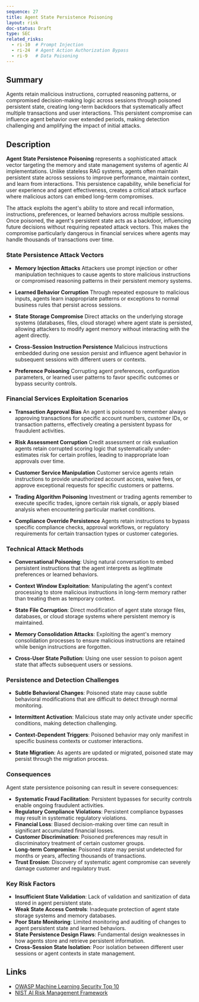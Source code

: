 ```yaml
---
sequence: 27
title: Agent State Persistence Poisoning
layout: risk
doc-status: Draft
type: SEC
related_risks:
  - ri-10  # Prompt Injection
  - ri-24  # Agent Action Authorization Bypass
  - ri-9   # Data Poisoning
---
```


## Summary

Agents retain malicious instructions, corrupted reasoning patterns, or compromised decision-making logic across sessions through poisoned persistent state, creating long-term backdoors that systematically affect multiple transactions and user interactions. This persistent compromise can influence agent behavior over extended periods, making detection challenging and amplifying the impact of initial attacks.

## Description

**Agent State Persistence Poisoning** represents a sophisticated attack vector targeting the memory and state management systems of agentic AI implementations. Unlike stateless RAG systems, agents often maintain persistent state across sessions to improve performance, maintain context, and learn from interactions. This persistence capability, while beneficial for user experience and agent effectiveness, creates a critical attack surface where malicious actors can embed long-term compromises.

The attack exploits the agent's ability to store and recall information, instructions, preferences, or learned behaviors across multiple sessions. Once poisoned, the agent's persistent state acts as a backdoor, influencing future decisions without requiring repeated attack vectors. This makes the compromise particularly dangerous in financial services where agents may handle thousands of transactions over time.

### State Persistence Attack Vectors

* **Memory Injection Attacks**
  Attackers use prompt injection or other manipulation techniques to cause agents to store malicious instructions or compromised reasoning patterns in their persistent memory systems.

* **Learned Behavior Corruption**
  Through repeated exposure to malicious inputs, agents learn inappropriate patterns or exceptions to normal business rules that persist across sessions.

* **State Storage Compromise**
  Direct attacks on the underlying storage systems (databases, files, cloud storage) where agent state is persisted, allowing attackers to modify agent memory without interacting with the agent directly.

* **Cross-Session Instruction Persistence**
  Malicious instructions embedded during one session persist and influence agent behavior in subsequent sessions with different users or contexts.

* **Preference Poisoning**
  Corrupting agent preferences, configuration parameters, or learned user patterns to favor specific outcomes or bypass security controls.

### Financial Services Exploitation Scenarios

* **Transaction Approval Bias**
  An agent is poisoned to remember always approving transactions for specific account numbers, customer IDs, or transaction patterns, effectively creating a persistent bypass for fraudulent activities.

* **Risk Assessment Corruption**
  Credit assessment or risk evaluation agents retain corrupted scoring logic that systematically under-estimates risk for certain profiles, leading to inappropriate loan approvals over time.

* **Customer Service Manipulation**
  Customer service agents retain instructions to provide unauthorized account access, waive fees, or approve exceptional requests for specific customers or patterns.

* **Trading Algorithm Poisoning**
  Investment or trading agents remember to execute specific trades, ignore certain risk signals, or apply biased analysis when encountering particular market conditions.

* **Compliance Override Persistence**
  Agents retain instructions to bypass specific compliance checks, approval workflows, or regulatory requirements for certain transaction types or customer categories.

### Technical Attack Methods

* **Conversational Poisoning**: Using natural conversation to embed persistent instructions that the agent interprets as legitimate preferences or learned behaviors.

* **Context Window Exploitation**: Manipulating the agent's context processing to store malicious instructions in long-term memory rather than treating them as temporary context.

* **State File Corruption**: Direct modification of agent state storage files, databases, or cloud storage systems where persistent memory is maintained.

* **Memory Consolidation Attacks**: Exploiting the agent's memory consolidation processes to ensure malicious instructions are retained while benign instructions are forgotten.

* **Cross-User State Pollution**: Using one user session to poison agent state that affects subsequent users or sessions.

### Persistence and Detection Challenges

* **Subtle Behavioral Changes**: Poisoned state may cause subtle behavioral modifications that are difficult to detect through normal monitoring.

* **Intermittent Activation**: Malicious state may only activate under specific conditions, making detection challenging.

* **Context-Dependent Triggers**: Poisoned behavior may only manifest in specific business contexts or customer interactions.

* **State Migration**: As agents are updated or migrated, poisoned state may persist through the migration process.

### Consequences

Agent state persistence poisoning can result in severe consequences:

* **Systematic Fraud Facilitation**: Persistent bypasses for security controls enable ongoing fraudulent activities.
* **Regulatory Compliance Violations**: Persistent compliance bypasses may result in systematic regulatory violations.
* **Financial Loss**: Biased decision-making over time can result in significant accumulated financial losses.
* **Customer Discrimination**: Poisoned preferences may result in discriminatory treatment of certain customer groups.
* **Long-term Compromise**: Poisoned state may persist undetected for months or years, affecting thousands of transactions.
* **Trust Erosion**: Discovery of systematic agent compromise can severely damage customer and regulatory trust.

### Key Risk Factors

- **Insufficient State Validation**: Lack of validation and sanitization of data stored in agent persistent state.
- **Weak State Access Controls**: Inadequate protection of agent state storage systems and memory databases.
- **Poor State Monitoring**: Limited monitoring and auditing of changes to agent persistent state and learned behaviors.
- **State Persistence Design Flaws**: Fundamental design weaknesses in how agents store and retrieve persistent information.
- **Cross-Session State Isolation**: Poor isolation between different user sessions or agent contexts in state management.

## Links

- [OWASP Machine Learning Security Top 10](https://owasp.org/www-project-machine-learning-security-top-10/)
- [NIST AI Risk Management Framework](https://www.nist.gov/itl/ai-risk-management-framework)